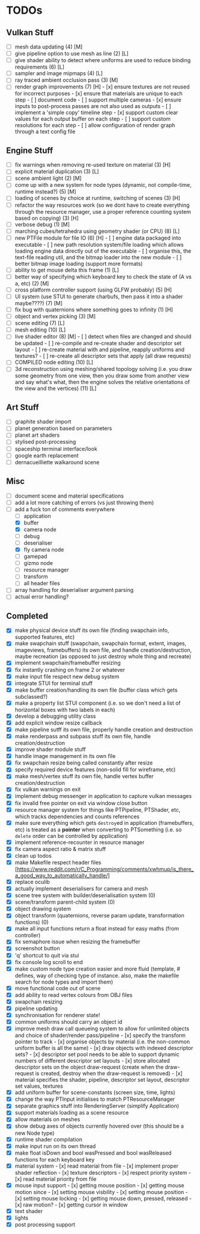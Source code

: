 # TODOs

## Vulkan Stuff

- [ ] mesh data updating                                                                     (4) [M]
- [ ] give pipeline option to use mesh as line                                               (2) [L]
- [ ] give shader ability to detect where uniforms are used to reduce binding requirements   (6) [L]
- [ ] sampler and image mipmaps                                                              (4) [L]
- [ ] ray traced ambient occlusion pass                                                      (3) [M]
- [ ] render graph improvements                                                              (7) [H]
      - [x] ensure textures are not reused for incorrect purposes
      - [x] ensure that materials are unique to each step
      - [ ] document code
      - [ ] support multiple cameras
      - [x] ensure inputs to post-process passes are not also used as outputs
      - [ ] implement a 'simple copy' timeline step
      - [x] support custom clear values for each output buffer on each step
      - [ ] support custom resolutions for each step
      - [ ] allow configuration of render graph through a text config file

## Engine Stuff

- [ ] fix warnings when removing re-used texture on material                                 (3) [H]
- [ ] explicit material duplication                                                          (3) [L]
- [ ] scene ambient light                                                                    (2) [M]
- [ ] come up with a new system for node types (dynamic, not compile-time, runtime instead?) (5) [M]
- [ ] loading of scenes by choice at runtime, switching of scenes                            (3) [H]
- [ ] refactor the way resources work (so we dont have to create everything through the resource manager, use a proper reference counting system based on copying) (3) [H]
- [ ] verbose debug                                                                          (1) [M]
- [ ] marching cubes/tetrahedra using geometry shader (or CPU)                               (8) [L]
- [ ] new PTFile module for file IO                                                          (6) [H]
      - [ ] engine data packaged into executable
      - [ ] new path resolution system/file loading which allows loading engine data directly out of the executable
      - [ ] organise this, the text-file reading util, and the bitmap loader into the new module
      - [ ] better bitmap image loading (support more formats)
- [ ] ability to get mouse delta this frame                                                  (1) [L]
- [ ] better way of specifying which keyboard key to check the state of (A vs a, etc)        (2) [M]
- [ ] cross platform controller support (using GLFW probably)                                (5) [H]
- [ ] UI system (use STUI to generate charbufs, then pass it into a shader maybe????)        (7) [M]
- [ ] fix bug with quaternions where something goes to infinity                              (1) [H]
- [ ] object and vertex picking                                                              (3) [M]
- [ ] scene editing                                                                          (7) [L]
- [ ] mesh editing                                                                           (10) [L]
- [ ] live shader editor                                                                     (8) [M]
      - [ ] detect when files are changed and should be updated
      - [ ] re-compile and re-create shader and descriptor set layout
      - [ ] re-create material with and pipeline, reapply uniforms and textures?
      - [ ] re-create all descriptor sets that apply (all draw requests)
- [ ] COMPILED node editing                                                                  (10) [L]
- [ ] 3d reconstruction using meshing/shared topology solving (i.e. you draw some geometry from one view, then you draw some from another view and say what's what, then the engine solves the relative orientations of the view and the vertices) (11) [L]

## Art Stuff

- [ ] graphite shader import
- [ ] planet generation based on parameters
- [ ] planet art shaders
- [ ] stylised post-processing
- [ ] spaceship terminal interface/look
- [ ] google earth replacement
- [ ] dernacueilliette walkaround scene

## Misc

- [ ] document scene and material specifications
- [ ] add a lot more catching of errors (vs just throwing them)
- [ ] add a fuck ton of comments everywhere
	- [ ] application
	- [x] buffer
	- [x] camera node
	- [ ] debug
	- [ ] deserialiser
	- [x] fly camera node
	- [ ] gamepad
	- [ ] gizmo node
	- [ ] resource manager
	- [ ] transform
	- [ ] all header files
- [ ] array handling for deserialiser argument parsing
- [ ] actual error handling?

## Completed

- [x] make physical device stuff its own file (finding swapchain info, supported features, etc)
- [x] make swapchain stuff (swapchain, swapchain format, extent, images, imageviews, framebuffers) its own file, and handle creation/destruction, maybe recreation (as opposed to just destroy whole thing and recreate)
- [x] implement swapchain/framebuffer resizing
- [x] fix instantly crashing on frame 2 or whatever
- [x] make input file respect new debug system
- [x] integrate STUI for terminal stuff
- [x] make buffer creation/handling its own file (buffer class which gets subclassed?)
- [x] make a property list STUI component (i.e. so we don't need a list of horizontal boxes with two labels in each)
- [x] develop a debugging utility class
- [x] add explicit window resize callback
- [x] make pipeline sutff its own file, properly handle creation and destruction
- [x] make renderpass and subpass stuff its own file, handle creation/destruction
- [x] improve shader module stuff
- [x] handle image management in its own file
- [x] fix swapchain resize being called constantly after resize
- [x] specify required device features (non-solid fill for wireframe, etc)
- [x] make mesh/vertex stuff its own file, handle vertex buffer creation/destruction
- [x] fix vulkan warnings on exit
- [x] implement debug messenger in application to capture vulkan messages
- [x] fix invalid free pointer on exit via window close button
- [x] resource manager system for things like PTPipeline, PTShader, etc, which tracks dependencies and counts references
- [x] make sure everything which gets `destroy`ed in application (framebuffers, etc) is treated as a **pointer** when converting to PTSomething (i.e. so `delete` order can be controlled by application)
- [x] implement reference-recounter in resource manager
- [x] fix camera aspect ratio & matrix stuff
- [x] clean up todos
- [x] make Makefile respect header files [https://www.reddit.com/r/C_Programming/comments/xwhmup/is_there_a_good_way_to_automatically_handle/]
- [x] replace oculib
- [x] actually implement deserialisers for camera and mesh
- [x] scene tree system with builder/deserialisation system (0)
- [x] scene/transform parent-child system (0)
- [x] object drawing system
- [x] object transform (quaternions, reverse param update, transformation functions) (0)
- [x] make all input functions return a float instead for easy maths (from controller)
- [x] fix semaphore issue when resizing the framebuffer
- [x] screenshot button
- [x] 'q' shortcut to quit via stui
- [x] fix console log scroll to end
- [x] make custom node type creation easier and more fluid (template, # defines, way of checking type of instance. also, make the makefile search for node types and import them)
- [x] move functional code out of scene
- [x] add ability to read vertex colours from OBJ files
- [x] swapchain resizing
- [x] pipeline updating
- [x] synchronisation for renderer state!
- [x] common uniforms should carry an object id
- [x] improve mesh draw call queueing system to allow for unlimited objects and choice of shader/render pass/pipeline
      - [x] specify the transform pointer to track
      - [x] organise objects by material (i.e. the non-common uniform buffer is all the same)
      - [x] draw objects with indexed descriptor sets?
      - [x] descriptor set pool needs to be able to support dynamic numbers of different descriptor set layouts
      - [x] store allocated descriptor sets on the object draw-request (create when the draw-request is created, destroy when the draw-request is removed)
      - [x] material specifies the shader, pipeline, descriptor set layout, descriptor set values, textures
- [x] add uniform buffer for scene-constants (screen size, time, lights)
- [x] change the way PTInput initialises to match PTResourceManager
- [x] separate graphics stuff into RenderingServer (simplify Application)
- [x] support materials loading as a scene resource
- [x] allow materials on meshes
- [x] show debug axes of objects currently hovered over (this should be a new Node type)
- [x] runtime shader compilation
- [x] make input run on its own thread
- [x] make float isDown and bool wasPressed and bool wasReleased functions for each keyboard key
- [x] material system
      - [x] read material from file
      - [x] implement proper shader reflection
      - [x] texture descriptors
      - [x] respect priority system
      - [x] read material priority from file
- [x] mouse input support
      - [x] getting mouse position
      - [x] getting mouse motion since
      - [x] setting mouse visbility
      - [x] setting mouse position
      - [x] setting mouse locking
      - [x] getting mouse down, pressed, released
      - [x] raw motion?
      - [x] getting cursor in window
- [x] text shader
- [x] lights
- [x] post processing support